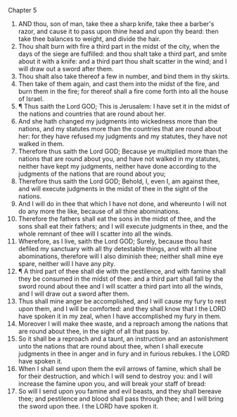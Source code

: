 

Chapter 5

1. AND thou, son of man, take thee a sharp knife, take thee a barber's razor, and cause it to pass upon thine head and upon thy beard: then take thee balances to weight, and divide the hair.
2. Thou shalt burn with fire a third part in the midst of the city, when the days of the siege are fulfilled: and thou shalt take a third part, and smite about it with a knife: and a third part thou shalt scatter in the wind; and I will draw out a sword after them.
3. Thou shalt also take thereof a few in number, and bind them in thy skirts.
4. Then take of them again, and cast them into the midst of the fire, and burn them in the fire; for thereof shall a fire come forth into all the house of Israel.
5. ¶ Thus saith the Lord GOD; This is Jerusalem: I have set it in the midst of the nations and countries that are round about her.
6. And she hath changed my judgments into wickedness more than the nations, and my statutes more than the countries that are round about her: for they have refused my judgments and my statutes, they have not walked in them.
7. Therefore thus saith the Lord GOD; Because ye multiplied more than the nations that are round about you, and have not walked in my statutes, neither have kept my judgments, neither have done according to the judgments of the nations that are round about you;
8. Therefore thus saith the Lord GOD; Behold, I, even I, am against thee, and will execute judgments in the midst of thee in the sight of the nations.
9. And I will do in thee that which I have not done, and whereunto I will not do any more the like, because of all thine abominations.
10. Therefore the fathers shall eat the sons in the midst of thee, and the sons shall eat their fathers; and I will execute judgments in thee, and the whole remnant of thee will I scatter into all the winds.
11. Wherefore, as I live, saith the Lord GOD; Surely, because thou hast defiled my sanctuary with all thy detestable things, and with all thine abominations, therefore will I also diminish thee; neither shall mine eye spare, neither will I have any pity.
12. ¶ A third part of thee shall die with the pestilence, and with famine shall they be consumed in the midst of thee: and a third part shall fall by the sword round about thee and I will scatter a third part into all the winds, and I will draw out a sword after them.
13. Thus shall mine anger be accomplished, and I will cause my fury to rest upon them, and I will be comforted: and they shall know that I the LORD have spoken it in my zeal, when I have accomplished my fury in them.
14. Moreover I will make thee waste, and a reproach among the nations that are round about thee, in the sight of all that pass by.
15. So it shall be a reproach and a taunt, an instruction and an astonishment unto the nations that are round about thee, when I shall execute judgments in thee in anger and in fury and in furious rebukes.  I the LORD have spoken it.
16. When I shall send upon them the evil arrows of famine, which shall be for their destruction, and which I will send to destroy you: and I will increase the famine upon you, and will break your staff of bread:
17. So will I send upon you famine and evil beasts, and they shall bereave thee; and pestilence and blood shall pass through thee; and I will bring the sword upon thee.  I the LORD have spoken it.
